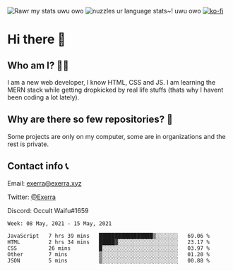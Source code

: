 ![Rawr my stats uwu owo](https://github-readme-stats.vercel.app/api?username=Exerra&show_icons=true&theme=buefy)
![nuzzles ur language stats~! uwu owo](https://github-readme-stats.vercel.app/api/top-langs/?username=Exerra&layout=compact)
[![ko-fi](https://www.ko-fi.com/img/githubbutton_sm.svg)](https://ko-fi.com/X8X130H96)
# Hi there 👋
## Who am I? 🙋‍♀️
I am a new web developer, I know HTML, CSS and JS. I am learning the MERN stack while getting dropkicked by real life stuffs (thats why I havent been coding a lot lately).
## Why are there so few repositories? 🤔
Some projects are only on my computer, some are in organizations and the rest is private.
## Contact info 📞
Email: [exerra@exerra.xyz](mailto:exerra@exerra.xyz)

Twitter: [@Exerra](https://twitter.com/exerra)

Discord: Occult Waifu#1659

<!--START_SECTION:waka-->
```text
Week: 08 May, 2021 - 15 May, 2021

JavaScript   7 hrs 39 mins   █████████████████▒░░░░░░░   69.06 % 
HTML         2 hrs 34 mins   █████▓░░░░░░░░░░░░░░░░░░░   23.17 % 
CSS          26 mins         █░░░░░░░░░░░░░░░░░░░░░░░░   03.97 % 
Other        7 mins          ▒░░░░░░░░░░░░░░░░░░░░░░░░   01.20 % 
JSON         5 mins          ▒░░░░░░░░░░░░░░░░░░░░░░░░   00.88 % 
```
<!--END_SECTION:waka-->

